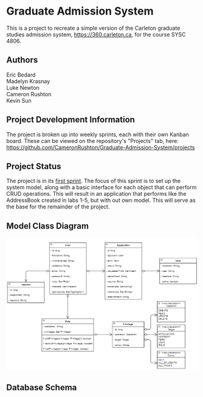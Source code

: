 # Graduate Admission System
This is a project to recreate a simple version of the Carleton graduate studies admission system, https://360.carleton.ca, for the course SYSC 4806.

## Authors
Eric Bedard <br>
Madelyn Krasnay <br>
Luke Newton <br>
Cameron Rushton <br>
Kevin Sun 

## Project Development Information
The project is broken up into weekly sprints, each with their own Kanban board. These can be viewed on the repository's "Projects" tab, here: https://github.com/CameronRushton/Graduate-Admission-System/projects

## Project Status
The project is in its [first sprint](https://github.com/CameronRushton/Graduate-Admission-System/projects/1). The focus of this sprint is to set up the system model, along with a basic interface for each object that can perform CRUD operations. This will result in an application that performs like the AddressBook created in labs 1-5, but with out own model. This will serve as the base for the remainder of the project.

## Model Class Diagram
![UML Class Diagram](/diagrams/ClassDiagram.PNG)

## Database Schema